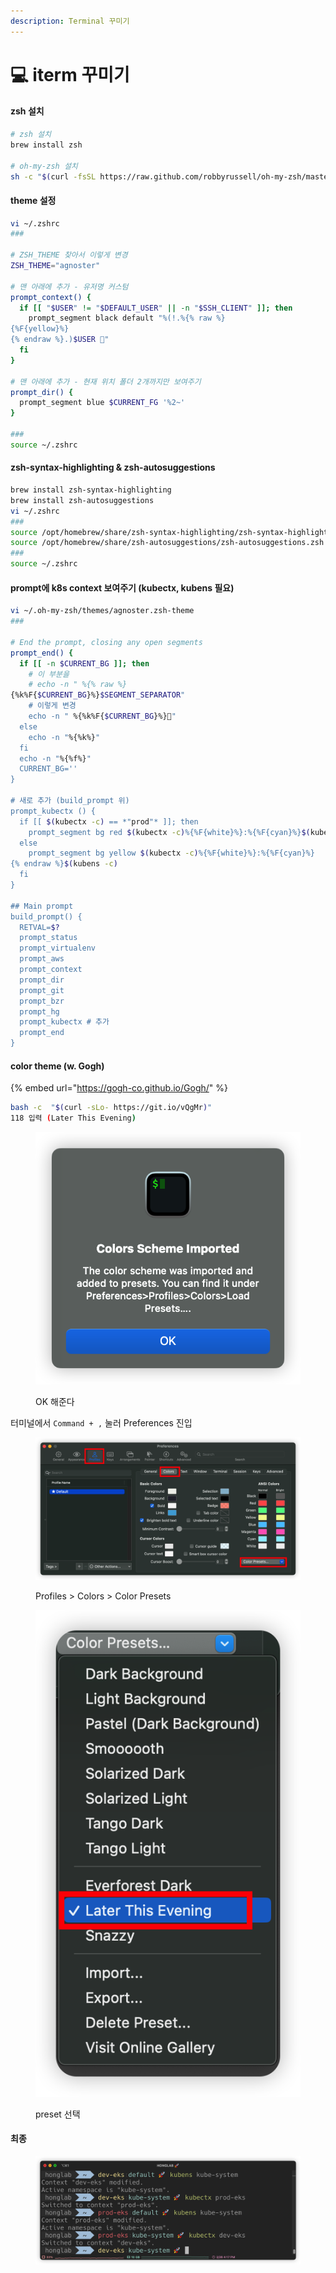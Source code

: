 ```yaml
---
description: Terminal 꾸미기
---
```


# 💻 iterm 꾸미기

#### zsh 설치

```bash
# zsh 설치
brew install zsh

# oh-my-zsh 설치
sh -c "$(curl -fsSL https://raw.github.com/robbyrussell/oh-my-zsh/master/tools/install.sh)"
```

#### theme 설정

```bash
vi ~/.zshrc
###

# ZSH_THEME 찾아서 이렇게 변경
ZSH_THEME="agnoster"

# 맨 아래에 추가 - 유저명 커스텀
prompt_context() {
  if [[ "$USER" != "$DEFAULT_USER" || -n "$SSH_CLIENT" ]]; then
    prompt_segment black default "%(!.%{% raw %}
{%F{yellow}%}
{% endraw %}.)$USER 🚀"
  fi
}

# 맨 아래에 추가 - 현재 위치 폴더 2개까지만 보여주기
prompt_dir() {
  prompt_segment blue $CURRENT_FG '%2~'
}

###
source ~/.zshrc
```

#### zsh-syntax-highlighting & zsh-autosuggestions

```bash
brew install zsh-syntax-highlighting
brew install zsh-autosuggestions
vi ~/.zshrc
###
source /opt/homebrew/share/zsh-syntax-highlighting/zsh-syntax-highlighting.zsh
source /opt/homebrew/share/zsh-autosuggestions/zsh-autosuggestions.zsh
###
source ~/.zshrc
```

#### prompt에 k8s context 보여주기 (kubectx, kubens 필요)

```bash
vi ~/.oh-my-zsh/themes/agnoster.zsh-theme
###

# End the prompt, closing any open segments
prompt_end() {
  if [[ -n $CURRENT_BG ]]; then
    # 이 부분을
    # echo -n " %{% raw %}
{%k%F{$CURRENT_BG}%}$SEGMENT_SEPARATOR"
    # 이렇게 변경
    echo -n " %{%k%F{$CURRENT_BG}%}🚀"
  else
    echo -n "%{%k%}"
  fi
  echo -n "%{%f%}"
  CURRENT_BG=''
}

# 새로 추가 (build_prompt 위)
prompt_kubectx () {
  if [[ $(kubectx -c) == *"prod"* ]]; then
    prompt_segment bg red $(kubectx -c)%{%F{white}%}:%{%F{cyan}%}$(kubens -c)
  else
    prompt_segment bg yellow $(kubectx -c)%{%F{white}%}:%{%F{cyan}%}
{% endraw %}$(kubens -c)
  fi
}

## Main prompt
build_prompt() {
  RETVAL=$?
  prompt_status
  prompt_virtualenv
  prompt_aws
  prompt_context
  prompt_dir
  prompt_git
  prompt_bzr
  prompt_hg
  prompt_kubectx # 추가
  prompt_end
}
```

#### color theme (w. Gogh)

{% embed url="https://gogh-co.github.io/Gogh/" %}

```bash
bash -c  "$(curl -sLo- https://git.io/vQgMr)" 
118 입력 (Later This Evening)
```

<figure><img src="../.gitbook/assets/image.png" alt=""><figcaption><p>OK 해준다</p></figcaption></figure>

터미널에서 `Command + ,` 눌러 Preferences 진입

<figure><img src="../.gitbook/assets/image (2).png" alt=""><figcaption><p>Profiles > Colors > Color Presets</p></figcaption></figure>

<figure><img src="../.gitbook/assets/image (4).png" alt=""><figcaption><p>preset 선택</p></figcaption></figure>

#### 최종

<figure><img src="../.gitbook/assets/image (5).png" alt=""><figcaption></figcaption></figure>
